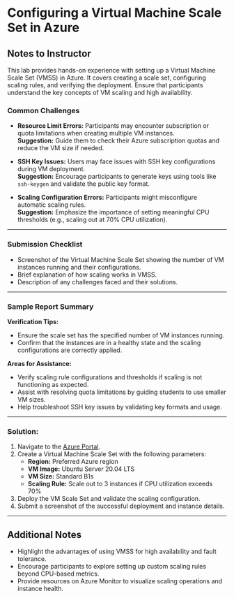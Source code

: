 # Configuring a Virtual Machine Scale Set in Azure

## Notes to Instructor

This lab provides hands-on experience with setting up a Virtual Machine Scale Set (VMSS) in Azure. It covers creating a scale set, configuring scaling rules, and verifying the deployment. Ensure that participants understand the key concepts of VM scaling and high availability.

### Common Challenges

- **Resource Limit Errors:** Participants may encounter subscription or quota limitations when creating multiple VM instances.  
  **Suggestion:** Guide them to check their Azure subscription quotas and reduce the VM size if needed.

- **SSH Key Issues:** Users may face issues with SSH key configurations during VM deployment.  
  **Suggestion:** Encourage participants to generate keys using tools like `ssh-keygen` and validate the public key format.

- **Scaling Configuration Errors:** Participants might misconfigure automatic scaling rules.  
  **Suggestion:** Emphasize the importance of setting meaningful CPU thresholds (e.g., scaling out at 70% CPU utilization).

---

### Submission Checklist

- Screenshot of the Virtual Machine Scale Set showing the number of VM instances running and their configurations.  
- Brief explanation of how scaling works in VMSS.  
- Description of any challenges faced and their solutions.

---

### Sample Report Summary

**Verification Tips:**  
- Ensure the scale set has the specified number of VM instances running.  
- Confirm that the instances are in a healthy state and the scaling configurations are correctly applied.  

**Areas for Assistance:**  
- Verify scaling rule configurations and thresholds if scaling is not functioning as expected.  
- Assist with resolving quota limitations by guiding students to use smaller VM sizes.  
- Help troubleshoot SSH key issues by validating key formats and usage.

---

### Solution:

1. Navigate to the [Azure Portal](https://portal.azure.com).  
2. Create a Virtual Machine Scale Set with the following parameters:  
   - **Region:** Preferred Azure region  
   - **VM Image:** Ubuntu Server 20.04 LTS  
   - **VM Size:** Standard B1s  
   - **Scaling Rule:** Scale out to 3 instances if CPU utilization exceeds 70%  
3. Deploy the VM Scale Set and validate the scaling configuration.  
4. Submit a screenshot of the successful deployment and instance details.

---

## Additional Notes

- Highlight the advantages of using VMSS for high availability and fault tolerance.  
- Encourage participants to explore setting up custom scaling rules beyond CPU-based metrics.  
- Provide resources on Azure Monitor to visualize scaling operations and instance health.
